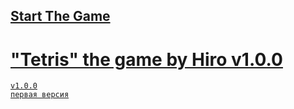 ## <a href="https://h1rohamada.github.io/tetris/index.html" />Start The Game
# "Tetris" the game by Hiro v1.0.0
    v1.0.0
    первая версия
